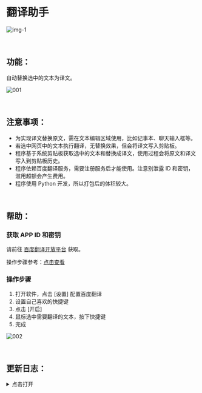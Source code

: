 # 翻译助手
![img-1](https://github.com/user-attachments/assets/298102c6-2f5e-47c9-a800-0b1419cda182)

<br>

## 功能：

自动替换选中的文本为译文。

![001](https://github.com/user-attachments/assets/7de43fa4-aa07-4edf-8157-11e486de8f17)

<br>

## 注意事项：

- 为实现译文替换原文，需在文本编辑区域使用，比如记事本、聊天输入框等。
- 若选中网页中的文本执行翻译，无替换效果，但会将译文写入剪贴板。
- 程序基于系统剪贴板获取选中的文本和替换成译文，使用过程会将原文和译文写入到剪贴板历史。
- 程序依赖百度翻译服务，需要注册服务后才能使用。注意别泄露 ID 和密钥，滥用超额会产生费用。
- 程序使用 Python 开发，所以打包后的体积较大。
<br>

## 帮助：
### 获取 APP ID 和密钥
请前往 [百度翻译开放平台](https://fanyi-api.baidu.com/product/11) 获取。

操作步骤参考：[点击查看](https://bobtranslate.com/service/translate/baidu.html)

### 操作步骤
1. 打开软件，点击 [设置] 配置百度翻译
2. 设置自己喜欢的快捷键
3. 点击 [开启]
4. 鼠标选中需要翻译的文本，按下快捷键
5. 完成

![002](https://github.com/user-attachments/assets/8f8deb8c-2839-4355-a894-7bc12d41f070)

<br>

## 更新日志：
<details><summary>点击打开</summary>

**2024年12月31日&nbsp;&nbsp;&nbsp;&nbsp;v0.2.2**
- 使用更加现代化的 GUI 工具 wxPython 重构了界面

**2024年12月16日&nbsp;&nbsp;&nbsp;&nbsp;v0.1.0**
- 初代版本发布
- 使用 tkinter 构建

</details>
<br>
